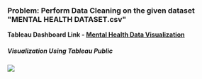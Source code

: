 ### Problem: Perform Data Cleaning on the given dataset "MENTAL HEALTH DATASET.csv"

<p><strong>Tableau Dashboard Link - <a href="https://public.tableau.com/views/MentalHealthDataVisualization_16068246440900/MentalHealthDataVisualization?:language=en&:display_count=y&publish=yes&:origin=viz_share_link">Mental Health Data Visualization</a></strong></p>
<html>
  <body>
    <div class='tableauPlaceholder' id='viz1606826465274' style='position: relative'><h5>Visualization Using Tableau Public</h5><noscript><a href='#'><img alt=' ' src='https:&#47;&#47;public.tableau.com&#47;static&#47;images&#47;Me&#47;MentalHealthDataVisualization_16068246440900&#47;MentalHealthDataVisualization&#47;1_rss.png' style='border: none' /></a></noscript><object class='tableauViz'  style='display:none;'><param name='host_url' value='https%3A%2F%2Fpublic.tableau.com%2F' /> <param name='embed_code_version' value='3' /> <param name='site_root' value='' /><param name='name' value='MentalHealthDataVisualization_16068246440900&#47;MentalHealthDataVisualization' /><param name='tabs' value='no' /><param name='toolbar' value='yes' /><param name='static_image' value='https:&#47;&#47;public.tableau.com&#47;static&#47;images&#47;Me&#47;MentalHealthDataVisualization_16068246440900&#47;MentalHealthDataVisualization&#47;1.png' /> <param name='animate_transition' value='yes' /><param name='display_static_image' value='yes' /><param name='display_spinner' value='yes' /><param name='display_overlay' value='yes' /><param name='display_count' value='yes' /><param name='language' value='en' /></object></div>

  </body>
</html>
